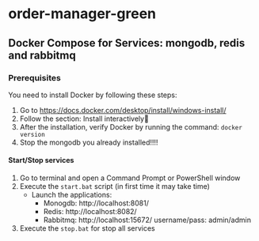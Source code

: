 # order-manager-green

## Docker Compose for Services: mongodb, redis and rabbitmq

### Prerequisites

You need to install Docker by following these steps:
1. Go to https://docs.docker.com/desktop/install/windows-install/
2. Follow the section: Install interactively🔗
3. After the installation, verify Docker by running the command: `docker version`
4. Stop the mongodb you already installed!!!!


#### Start/Stop services

1. Go to terminal and open a Command Prompt or PowerShell window
2. Execute the `start.bat` script (in first time it may take time)
    * Launch the applications:
        * Monogdb:     http://localhost:8081/
        * Redis:       http://localhost:8082/
        * Rabbitmq:    http://localhost:15672/ username/pass: admin/admin
3. Execute the `stop.bat` for stop all services

